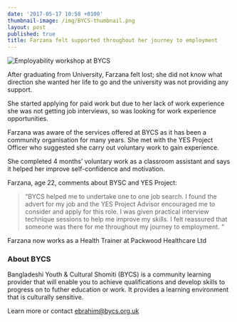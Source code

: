 ```yaml
---
date: '2017-05-17 10:58 +0100'
thumbnail-image: /img/BYCS-thumbnail.png
layout: post
published: true
title: Farzana felt supported throughout her journey to employment
---
```


![Employability workshop at BYCS]({{site.baseurl}}/img/BYCS-fullsize-web.png)

After graduating from University, Farzana felt lost; she did not know what direction she wanted her life to go and the university was not providing any support.

She started applying for paid work but due to her lack of work experience she was not getting job interviews, so was looking for work experience opportunities.

Farzana was aware of the services offered at BYCS as it has been a community organisation for many years.  She met with the YES Project Officer who suggested she carry out voluntary work to gain experience.

She completed 4 months’ voluntary work as a classroom assistant and says it helped her improve self-confidence and motivation. 

Farzana, age 22, comments about BYSC and YES Project:

> “BYCS helped me to undertake one to one job search. I found the advert for my job and the YES Project Advisor encouraged me to consider and apply for this role. I was given practical interview technique sessions to help me improve my skills. I felt reassured that someone was there for me throughout my journey to employment. “

Farzana now works as a Health Trainer at Packwood Healthcare Ltd 

### About BYCS

Bangladeshi Youth & Cultural Shomiti (BYCS) is a community learning provider that will enable you to achieve qualifications and develop skills to progress on to futher education or work. It provides a learning environment that is culturally sensitive.

Learn more or contact [ebrahim@bycs.org.uk](mailto:ebrahim@bycs.org.uk)
